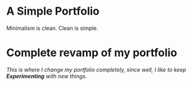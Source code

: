 # A Simple Portfolio

Minimalism is clean. Clean is simple.

# Complete revamp of my portfolio

_This is where I change my portfolio completely, since well, I like to keep **Experimenting** with new things._
